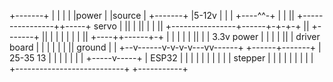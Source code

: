+-------+
|       |
|       |
|power  |
|source |                                             +-------+
|5-12v  |                                             |       |
+----^^-+                                             |       |
     ||                       +----------------++-----+ servo |
     ||                       |                ||     |       |
     ||      +----------------+------+-+-+-+   ||     +-------+
     ||      |                |      | | | |   ||
+----++------+-+              |      | | | |   ||
|              |          3.3v power | | | |   ||
| driver board |              |      | | | |   || ground
|              |           +--v------v-v-v-v---vv------+
+------+-------+           |         25-35    13       |
       |                   |                           |
       |                   |                           |
 +-----v-----+             |           ESP32           |
 |           |             |                           |
 |           |             |                           |
 |  stepper  |             |                           |
 |           |             |                           |
 |           |             +---------------------------+
 +-----------+
